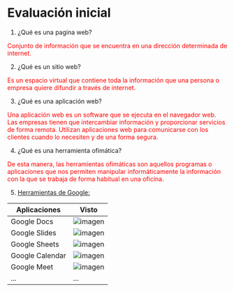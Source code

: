 # Evaluación inicial

1. ¿Qué es una pagina web?

<span style="color:red">Conjunto de información que se encuentra en una dirección determinada de internet.</span>

2. ¿Qué es un sitio web?

<span style="color:red">Es un espacio virtual que contiene toda la información que una persona o empresa quiere difundir a través de internet.</span>

3. ¿Qué es una aplicación web?

<span style="color:red">Una aplicación web es un software que se ejecuta en el navegador web. Las empresas tienen que intercambiar información y proporcionar servicios de forma remota. Utilizan aplicaciones web para comunicarse con los clientes cuando lo necesiten y de una forma segura.</span>

4. ¿Qué es una herramienta ofimática?

<span style="color:red">De esta manera, las herramientas ofimáticas son aquellos programas o aplicaciones que nos permiten manipular informáticamente la información con la que se trabaja de forma habitual en una oficina.</span>

5. [Herramientas de Google:](https://www.google.com/intl/es-419/chrome/browser-tools/ "Enlace a la web del cole")

|Aplicaciones|Visto|
|----------|----------|
|Google Docs|![imagen](https://images.vexels.com/media/users/3/139916/isolated/lists/c2f3d3d8252bbbcc15732d97144a571e-bot-n-de-icono-marcado.png "titulo")|
|Google Slides|![imagen](https://images.vexels.com/media/users/3/139916/isolated/lists/c2f3d3d8252bbbcc15732d97144a571e-bot-n-de-icono-marcado.png "titulo")|
|Google Sheets|![imagen](v "titulo")|
|Google Calendar|![imagen](https://cdn-icons-png.flaticon.com/128/3652/3652267.png "titulo")|
|Google Meet|![imagen](https://images.vexels.com/media/users/3/210180/isolated/lists/efba87a543ce2aaa98caa05e979924c7-ilustracion-de-portatil-negro.png "titulo")|
|...|...|

